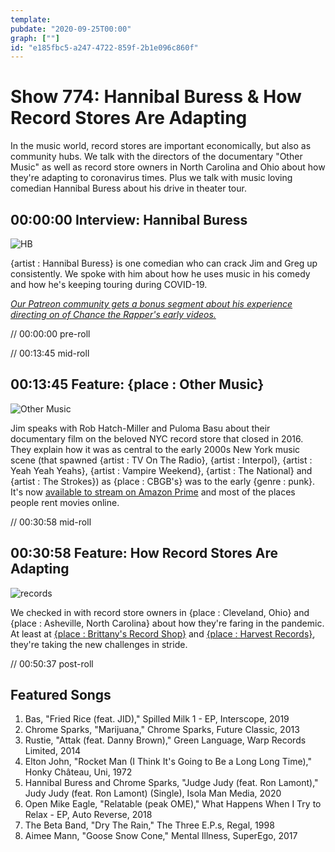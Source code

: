 ```yaml
---
template: 
pubdate: "2020-09-25T00:00"
graph: [""]
id: "e185fbc5-a247-4722-859f-2b1e096c860f"
---
```






# Show 774: Hannibal Buress & How Record Stores Are Adapting

In the music world, record stores are important economically, but also as community hubs. We talk with the directors of the documentary "Other Music" as well as record store owners in North Carolina and Ohio about how they're adapting to coronavirus times. Plus we talk with music loving comedian Hannibal Buress about his drive in theater tour.



## 00:00:00 Interview: Hannibal Buress

![HB](https://static.soundopinions.org/images/2020/hannibal.jpeg)

{artist : Hannibal Buress} is one comedian who can crack Jim and Greg up consistently. We spoke with him about how he uses music in his comedy and how he's keeping touring during COVID-19.

[*Our Patreon community gets a bonus segment about his experience directing on of Chance the Rapper's early videos.*](http://patreon.com/soundopinions)

// 00:00:00 pre-roll

// 00:13:45 mid-roll



## 00:13:45 Feature: {place : Other Music}

![Other Music](https://static.soundopinions.org/images/2020/other-music-documentary.jpeg)

Jim speaks with Rob Hatch-Miller and Puloma Basu about their documentary film on the beloved NYC record store that closed in 2016. They explain how it was as central to the early 2000s New York music scene (that spawned {artist : TV On The Radio}, {artist : Interpol}, {artist : Yeah Yeah Yeahs}, {artist : Vampire Weekend}, {artist : The National} and {artist : The Strokes}) as {place : CBGB's} was to the early {genre : punk}. It's now [available to stream on Amazon Prime](https://www.amazon.com/Other-Music-Tunde-Adebimpe/dp/B08DXGXN7P) and most of the places people rent movies online.

// 00:30:58 mid-roll



## 00:30:58 Feature: How Record Stores Are Adapting

![records](https://static.soundopinions.org/images/2020/man-taking-photo.jpeg)

We checked in with record store owners in {place : Cleveland, Ohio} and {place : Asheville, North Carolina} about how they're faring in the pandemic. At least at [{place : Brittany's Record Shop}](https://brittanysrecordshop.com/) and [{place : Harvest Records}](https://www.harvest-records.com/), they're taking the new challenges in stride.

// 00:50:37 post-roll



## Featured Songs

1. Bas, "Fried Rice (feat. JID)," Spilled Milk 1 - EP, Interscope, 2019
2. Chrome Sparks, "Marijuana," Chrome Sparks, Future Classic, 2013
3. Rustie, "Attak (feat. Danny Brown)," Green Language, Warp Records Limited, 2014
4. Elton John, "Rocket Man (I Think It's Going to Be a Long Long Time)," Honky Château, Uni, 1972
5. Hannibal Buress and Chrome Sparks, "Judge Judy (feat. Ron Lamont)," Judy Judy (feat. Ron Lamont) (Single), Isola Man Media, 2020
6. Open Mike Eagle, "Relatable (peak OME)," What Happens When I Try to Relax - EP, Auto Reverse, 2018
7. The Beta Band, "Dry The Rain," The Three E.P.s, Regal, 1998
8. Aimee Mann, "Goose Snow Cone," Mental Illness, SuperEgo, 2017